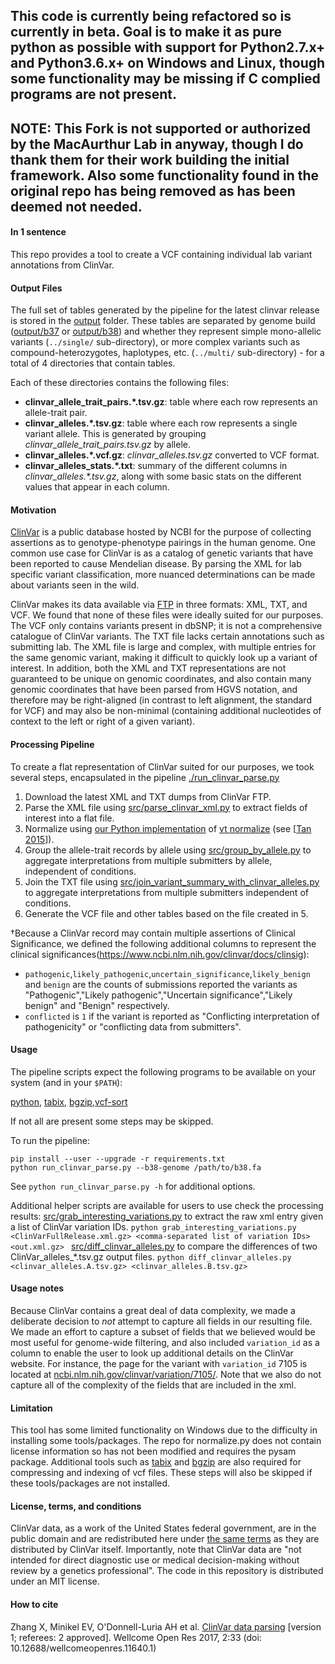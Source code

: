 ## This code is currently being refactored so is currently in beta.  Goal is to make it as pure python as possible with support for Python2.7.x+ and Python3.6.x+ on Windows and Linux, though some functionality may be missing if C complied programs are not present.  
## NOTE: This Fork is not supported or authorized by the MacAurthur Lab in anyway, though I do thank them for their work building the initial framework. Also some functionality found in the original repo has being removed as has been deemed not needed.   

#### In 1 sentence

This repo provides a tool to create a VCF containing individual lab variant annotations from ClinVar.  

#### Output Files

The full set of tables generated by the pipeline for the latest clinvar release is stored in the [output](output/) folder.
These tables are separated by genome build ([output/b37](output/b37) or [output/b38](output/b38)) and whether they represent
simple mono-allelic variants (`../single/` sub-directory),
or more complex variants such as compound-heterozygotes, haplotypes, etc. (`../multi/` sub-directory) - for a total of 4 directories that contain tables.

Each of these directories contains the following files:
* __clinvar_allele_trait_pairs.*.tsv.gz__: table where each row represents an allele-trait pair.
* __clinvar_alleles.*.tsv.gz__: table where each row represents a single variant allele. This is generated by grouping _clinvar_allele_trait_pairs.tsv.gz_ by allele.
* __clinvar_alleles.*.vcf.gz__: _clinvar_alleles.tsv.gz_ converted to VCF format.
* __clinvar_alleles_stats.*.txt__:  summary of the different columns in _clinvar_alleles.*.tsv.gz_, along with some basic stats on the different values that appear in each column.


#### Motivation

[ClinVar](http://www.ncbi.nlm.nih.gov/clinvar/) is a public database hosted by NCBI for the purpose of collecting assertions as to genotype-phenotype pairings in the human genome. One common use case for ClinVar is as a catalog of genetic variants that have been reported to cause Mendelian disease. By parsing the XML for lab specific variant classification, more nuanced determinations can be made about variants seen in the wild.

ClinVar makes its data available via [FTP](ftp://ftp.ncbi.nlm.nih.gov/pub/clinvar/) in three formats: XML, TXT, and VCF. We found that none of these files were ideally suited for our purposes. The VCF only contains variants present in dbSNP; it is not a comprehensive catalogue of ClinVar variants. The TXT file lacks certain annotations such as submitting lab. The XML file is large and complex, with multiple entries for the same genomic variant, making it difficult to quickly look up a variant of interest. In addition, both the XML and TXT representations are not guaranteed to be unique on genomic coordinates, and also contain many genomic coordinates that have been parsed from HGVS notation, and therefore may be right-aligned (in contrast to left alignment, the standard for VCF) and may also be non-minimal (containing additional nucleotides of context to the left or right of a given variant).

#### Processing Pipeline

To create a flat representation of ClinVar suited for our purposes, we took several steps, encapsulated in the pipeline [./run_clinvar_parse.py](./run_clinvar_parse.py)

1. Download the latest XML and TXT dumps from ClinVar FTP.
2. Parse the XML file using [src/parse_clinvar_xml.py](src/parse_clinvar_xml.py) to extract fields of interest into a flat file.
3. Normalize using [our Python implementation](src/normalize.py) of [vt normalize](http://genome.sph.umich.edu/wiki/Variant_Normalization) (see [[Tan 2015]]).
4. Group the allele-trait records by allele using [src/group_by_allele.py](src/group_by_allele.py) to aggregate interpretations from multiple submitters by allele, independent of conditions.
5. Join the TXT file using [src/join_variant_summary_with_clinvar_alleles.py](src/join_variant_summary_with_clinvar_alleles.py) to aggregate interpretations from multiple submitters independent of conditions.
6. Generate the VCF file and other tables based on the file created in 5.


&dagger;Because a ClinVar record may contain multiple assertions of Clinical Significance, we defined the following additional columns to represent the clinical significances(https://www.ncbi.nlm.nih.gov/clinvar/docs/clinsig):

+ `pathogenic`,`likely_pathogenic`,`uncertain_significance`,`likely_benign` and `benign` are the counts of submissions reported the variants as "Pathogenic","Likely pathogenic","Uncertain significance","Likely benign" and "Benign" respectively.
+ `conflicted` is `1` if the variant is reported as "Conflicting interpretation of pathogenicity" or "conflicting data from submitters".

#### Usage

The pipeline scripts expect the following programs to be available on your system (and in your `$PATH`):

[python](https://www.python.org/), [tabix](http://www.htslib.org/download/), [bgzip](http://www.htslib.org/download/ ),[vcf-sort](https://vcftools.github.io/index.html)

If not all are present some steps may be skipped.

To run the pipeline:

```
pip install --user --upgrade -r requirements.txt
python run_clinvar_parse.py --b38-genome /path/to/b38.fa
```

See `python run_clinvar_parse.py -h` for additional options.

Additional helper scripts are available for users to use check the processing results:
[src/grab_interesting_variations.py](src/grab_interesting_variations.py) to extract the raw xml entry given a list of ClinVar variation IDs.
`python grab_interesting_variations.py <ClinVarFullRelease.xml.gz> <comma-separated list of variation IDs> <out.xml.gz> `
[src/diff_clinvar_alleles.py](src/diff_clinvar_alleles.py) to compare the differences of two ClinVar_alleles_*.tsv.gz output files.
`python diff_clinvar_alleles.py <clinvar_alleles.A.tsv.gz> <clinvar_alleles.B.tsv.gz>`

#### Usage notes

Because ClinVar contains a great deal of data complexity, we made a deliberate decision to *not* attempt to capture all fields in our resulting file. We made an effort to capture a subset of fields that we believed would be most useful for genome-wide filtering, and also included `variation_id` as a column to enable the user to look up additional details on the ClinVar website. For instance, the page for the variant with `variation_id` 7105 is located at [ncbi.nlm.nih.gov/clinvar/variation/7105/](http://www.ncbi.nlm.nih.gov/clinvar/variation/7105/). Note that we also do not capture all of the complexity of the fields that are included in the xml.

#### Limitation

This tool has some limited functionality on Windows due to the difficulty in installing some tools/packages.  The repo for normalize.py does not contain license information so has not been modified and requires the pysam package.  Additional tools such as [tabix](http://www.htslib.org/download/) and [bgzip](http://www.htslib.org/download/) are also required for compressing and indexing of vcf files.  These steps will also be skipped if these tools/packages are not installed.  

#### License, terms, and conditions

ClinVar data, as a work of the United States federal government, are in the public domain and are redistributed here under [the same terms](http://www.ncbi.nlm.nih.gov/clinvar/docs/maintenance_use/) as they are distributed by ClinVar itself. Importantly, note that ClinVar data are "not intended for direct diagnostic use or medical decision-making without review by a genetics professional". The code in this repository is distributed under an MIT license.

[Tan 2015]: http://www.ncbi.nlm.nih.gov/pubmed/25701572 "Tan A, Abecasis GR, Kang HM. Unified representation of genetic variants. Bioinformatics. 2015 Jul 1;31(13):2202-4. doi: 10.1093/bioinformatics/btv112. Epub 2015 Feb 19. PubMed PMID: 25701572."

#### How to cite
Zhang X, Minikel EV, O'Donnell-Luria AH et al. [ClinVar data parsing](https://wellcomeopenresearch.org/articles/2-33/v1) [version 1; referees: 2 approved]. Wellcome Open Res 2017, 2:33
(doi: 10.12688/wellcomeopenres.11640.1)
